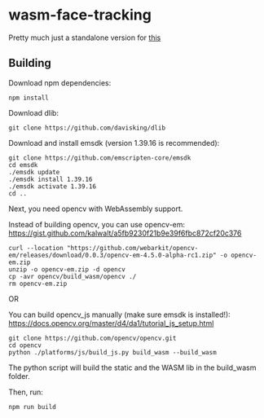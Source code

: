 # wasm-face-tracking

Pretty much just a standalone version for [this](https://github.com/conix-center/ARENA-core/tree/master/face-tracking)

## Building

Download npm dependencies:
```shell
npm install
```

Download dlib:
```shell
git clone https://github.com/davisking/dlib
```

Download and install emsdk (version 1.39.16 is recommended):
```shell
git clone https://github.com/emscripten-core/emsdk
cd emsdk
./emsdk update
./emsdk install 1.39.16
./emsdk activate 1.39.16
cd ..
```

Next, you need opencv with WebAssembly support.

Instead of building opencv, you can use opencv-em: https://gist.github.com/kalwalt/a5fb9230f21b9e39f6fbc872cf20c376
```shell
curl --location "https://github.com/webarkit/opencv-em/releases/download/0.0.3/opencv-em-4.5.0-alpha-rc1.zip" -o opencv-em.zip
unzip -o opencv-em.zip -d opencv
cp -avr opencv/build_wasm/opencv ./
rm opencv-em.zip
```

OR

You can build opencv_js manually (make sure emsdk is installed!): https://docs.opencv.org/master/d4/da1/tutorial_js_setup.html
```shell
git clone https://github.com/opencv/opencv.git
cd opencv
python ./platforms/js/build_js.py build_wasm --build_wasm
```
The python script will build the static and the WASM lib in the build_wasm folder.

Then, run:
```shell
npm run build
```
